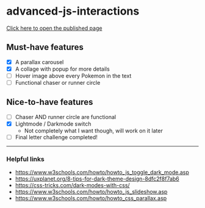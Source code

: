 # advanced-js-interactions
[Click here to open the published page](https://shivamottaghi.github.io/advanced-js-interactions/)
## Must-have features
- [x] A parallax carousel
- [x] A collage with popup for more details
- [ ] Hover image above every Pokemon in the text
- [ ] Functional chaser or runner circle
## Nice-to-have features
- [ ] Chaser AND runner circle are functional
- [x] Lightmode / Darkmode switch
  - Not completely what I want though, will work on it later
- [ ] Final letter challenge completed!
---
### Helpful links
- https://www.w3schools.com/howto/howto_js_toggle_dark_mode.asp
- https://uxplanet.org/8-tips-for-dark-theme-design-8dfc2f8f7ab6
- https://css-tricks.com/dark-modes-with-css/
- https://www.w3schools.com/howto/howto_js_slideshow.asp
- https://www.w3schools.com/howto/howto_css_parallax.asp
